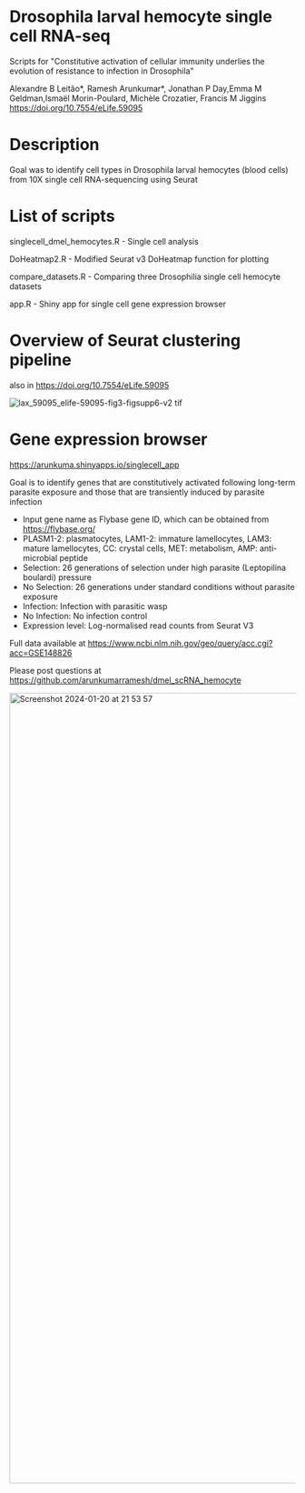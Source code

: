 # Drosophila larval hemocyte single cell RNA-seq
Scripts for "Constitutive activation of cellular immunity underlies the evolution of resistance to infection in Drosophila"

Alexandre B Leitão*, Ramesh Arunkumar*, Jonathan P Day,Emma M Geldman,Ismaël Morin-Poulard, Michèle Crozatier, Francis M Jiggins 
https://doi.org/10.7554/eLife.59095

# Description
Goal was to identify cell types in Drosophila larval hemocytes (blood cells) from 10X single cell RNA-sequencing using Seurat

# List of scripts

singlecell_dmel_hemocytes.R - Single cell analysis

DoHeatmap2.R - Modified Seurat v3 DoHeatmap function for plotting

compare_datasets.R - Comparing three Drosophilia single cell hemocyte datasets

app.R - Shiny app for single cell gene expression browser

# Overview of Seurat clustering pipeline 
also in https://doi.org/10.7554/eLife.59095

![lax_59095_elife-59095-fig3-figsupp6-v2 tif](https://github.com/arunkumarramesh/dmel_scRNA_hemocyte/assets/23363383/7558021d-a96e-40fc-bb7e-738795f489c8)

# Gene expression browser
https://arunkuma.shinyapps.io/singlecell_app

Goal is to identify genes that are constitutively activated following long-term parasite exposure and those that are transiently induced by parasite infection

- Input gene name as Flybase gene ID, which can be obtained from https://flybase.org/
- PLASM1-2: plasmatocytes, LAM1-2: immature lamellocytes, LAM3: mature lamellocytes, CC: crystal cells, MET: metabolism, AMP: anti-microbial peptide
- Selection: 26 generations of selection under high parasite (Leptopilina boulardi) pressure
- No Selection: 26 generations under standard conditions without parasite exposure
- Infection: Infection with parasitic wasp
- No Infection: No infection control
- Expression level: Log-normalised read counts from Seurat V3
  
Full data available at https://www.ncbi.nlm.nih.gov/geo/query/acc.cgi?acc=GSE148826

Please post questions at https://github.com/arunkumarramesh/dmel_scRNA_hemocyte


<img width="1391" alt="Screenshot 2024-01-20 at 21 53 57" src="https://github.com/arunkumarramesh/dmel_scRNA_hemocyte/assets/23363383/e7e1b78e-22db-42a7-b92a-c70bb0cf9505">




